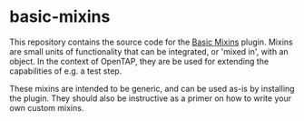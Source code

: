 # basic-mixins

This repository contains the source code for the [Basic Mixins](https://packages.opentap.io/#name=%2FPackages%2FBasic+Mixins&version=any&os=Windows%2CLinux%2CMacos&architecture=AnyCPU) plugin.
Mixins are small units of functionality that can be integrated, or 'mixed in', with an object. In the context of OpenTAP, they are be used for extending the capabilities of e.g. a test step.

These mixins are intended to be generic, and can be used as-is by installing the plugin. They should also be instructive as a primer on how to write your own custom mixins.
